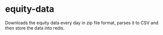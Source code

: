 # equity-data
Downloads the equity data every day in zip file format, parses it to CSV and then store the data into redis.
